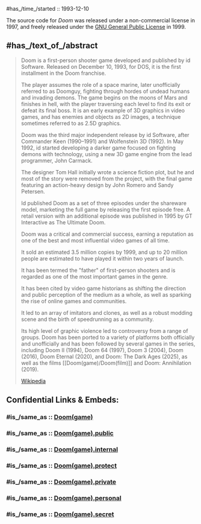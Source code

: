 
#has_/time_/started :: 1993-12-10 

The source code for _Doom_ was released under a non-commercial license in 1997, 
and freely released under the [GNU General Public License](https://en.wikipedia.org/wiki/GNU_General_Public_License "GNU General Public License") in 1999. 


## #has_/text_of_/abstract 

> Doom is a first-person shooter game developed and published by id Software. 
> Released on December 10, 1993, for DOS, it is the first installment in the Doom franchise. 
> 
> The player assumes the role of a space marine, later unofficially referred to as Doomguy, 
> fighting through hordes of undead humans and invading demons. 
> The game begins on the moons of Mars and finishes in hell, 
> with the player traversing each level to find its exit or defeat its final boss. 
> It is an early example of 3D graphics in video games, 
> and has enemies and objects as 2D images, 
> a technique sometimes referred to as 2.5D graphics.
>
> Doom was the third major independent release by id Software, 
> after Commander Keen (1990–1991) and Wolfenstein 3D (1992). 
> In May 1992, id started developing a darker game 
> focused on fighting demons with technology, 
> using a new 3D game engine from the lead programmer, John Carmack. 
> 
> The designer Tom Hall initially wrote a science fiction plot, 
> but he and most of the story were removed from the project, 
> with the final game featuring an action-heavy design by John Romero and Sandy Petersen. 
> 
> Id published Doom as a set of three episodes under the shareware model, 
> marketing the full game by releasing the first episode free. 
> A retail version with an additional episode was published in 1995 
> by GT Interactive as The Ultimate Doom.
>
> Doom was a critical and commercial success, 
> earning a reputation as one of the best and most influential video games of all time. 
> 
> It sold an estimated 3.5 million copies by 1999, 
> and up to 20 million people are estimated to have played it within two years of launch. 
> 
> It has been termed the "father" of first-person shooters 
> and is regarded as one of the most important games in the genre. 
> 
> It has been cited by video game historians as 
> shifting the direction and public perception of the medium as a whole, 
> as well as sparking the rise of online games and communities. 
> 
> It led to an array of imitators and clones, as well as a robust modding scene 
> and the birth of speedrunning as a community. 
> 
> Its high level of graphic violence led to controversy from a range of groups. 
> Doom has been ported to a variety of platforms both officially and unofficially 
> and has been followed by several games in the series, including Doom II (1994), 
> Doom 64 (1997), Doom 3 (2004), Doom (2016), Doom Eternal (2020), 
> and Doom: The Dark Ages (2025), 
> as well as the films [[Doom(game)/Doom(film)]] and Doom: Annihilation (2019).
>
> [Wikipedia](https://en.wikipedia.org/wiki/Doom%20(1993%20video%20game))


## Confidential Links & Embeds: 

### #is_/same_as :: [Doom(game)](/_Standards/Society/Economics/Business/Business-Entity/IT~Company/id_Software/Doom(game).md) 

### #is_/same_as :: [Doom(game).public](/_public/Society/Economics/Business/Business-Entity/IT~Company/id_Software/Doom(game).public.md) 

### #is_/same_as :: [Doom(game).internal](/_internal/Society/Economics/Business/Business-Entity/IT~Company/id_Software/Doom(game).internal.md) 

### #is_/same_as :: [Doom(game).protect](/_protect/Society/Economics/Business/Business-Entity/IT~Company/id_Software/Doom(game).protect.md) 

### #is_/same_as :: [Doom(game).private](/_private/Society/Economics/Business/Business-Entity/IT~Company/id_Software/Doom(game).private.md) 

### #is_/same_as :: [Doom(game).personal](/_personal/Society/Economics/Business/Business-Entity/IT~Company/id_Software/Doom(game).personal.md) 

### #is_/same_as :: [Doom(game).secret](/_secret/Society/Economics/Business/Business-Entity/IT~Company/id_Software/Doom(game).secret.md)

